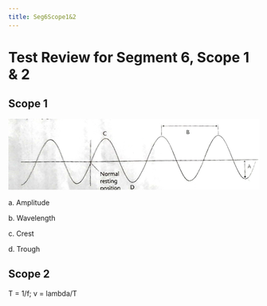 ```yaml
---
title: Seg6Scope1&2
---
```


# Test Review for Segment 6, Scope 1 & 2

## Scope 1
![Wave Graph](IMG_20250226_105002.jpg)
 
a. Amplitude
 
b. Wavelength
 
c. Crest
 
d. Trough

## Scope 2

T = 1/f; v = lambda/T

